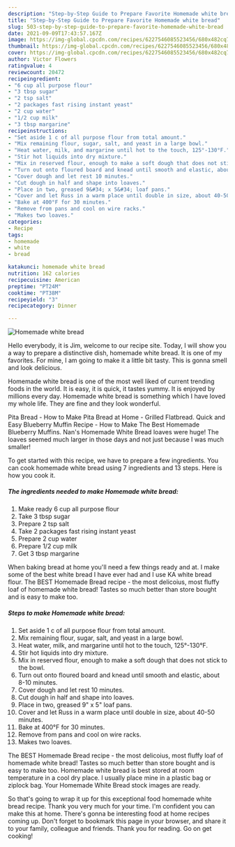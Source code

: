 ```yaml
---
description: "Step-by-Step Guide to Prepare Favorite Homemade white bread"
title: "Step-by-Step Guide to Prepare Favorite Homemade white bread"
slug: 503-step-by-step-guide-to-prepare-favorite-homemade-white-bread
date: 2021-09-09T17:43:57.167Z
image: https://img-global.cpcdn.com/recipes/6227546085523456/680x482cq70/homemade-white-bread-recipe-main-photo.jpg
thumbnail: https://img-global.cpcdn.com/recipes/6227546085523456/680x482cq70/homemade-white-bread-recipe-main-photo.jpg
cover: https://img-global.cpcdn.com/recipes/6227546085523456/680x482cq70/homemade-white-bread-recipe-main-photo.jpg
author: Victor Flowers
ratingvalue: 4
reviewcount: 20472
recipeingredient:
- "6 cup all purpose flour"
- "3 tbsp sugar"
- "2 tsp salt"
- "2 packages fast rising instant yeast"
- "2 cup water"
- "1/2 cup milk"
- "3 tbsp margarine"
recipeinstructions:
- "Set aside 1 c of all purpose flour from total amount."
- "Mix remaining flour, sugar, salt, and yeast in a large bowl."
- "Heat water, milk, and margarine until hot to the touch, 125°-130°F."
- "Stir hot liquids into dry mixture."
- "Mix in reserved flour, enough to make a soft dough that does not stick to the bowl."
- "Turn out onto floured board and knead until smooth and elastic, about 8-10 minutes."
- "Cover dough and let rest 10 minutes."
- "Cut dough in half and shape into loaves."
- "Place in two, greased 9&#34; x 5&#34; loaf pans."
- "Cover and let Russ in a warm place until double in size, about 40-50 minutes."
- "Bake at 400°F for 30 minutes."
- "Remove from pans and cool on wire racks."
- "Makes two loaves."
categories:
- Recipe
tags:
- homemade
- white
- bread

katakunci: homemade white bread 
nutrition: 162 calories
recipecuisine: American
preptime: "PT24M"
cooktime: "PT38M"
recipeyield: "3"
recipecategory: Dinner

---
```



![Homemade white bread](https://img-global.cpcdn.com/recipes/6227546085523456/680x482cq70/homemade-white-bread-recipe-main-photo.jpg)

Hello everybody, it is Jim, welcome to our recipe site. Today, I will show you a way to prepare a distinctive dish, homemade white bread. It is one of my favorites. For mine, I am going to make it a little bit tasty. This is gonna smell and look delicious.

Homemade white bread is one of the most well liked of current trending foods in the world. It is easy, it is quick, it tastes yummy. It is enjoyed by millions every day. Homemade white bread is something which I have loved my whole life. They are fine and they look wonderful.

Pita Bread - How to Make Pita Bread at Home - Grilled Flatbread. Quick and Easy Blueberry Muffin Recipe - How to Make The Best Homemade Blueberry Muffins. Nan&#39;s Homemade White Bread loaves were huge! The loaves seemed much larger in those days and not just because I was much smaller!


To get started with this recipe, we have to prepare a few ingredients. You can cook homemade white bread using 7 ingredients and 13 steps. Here is how you cook it.

<!--inarticleads1-->

##### The ingredients needed to make Homemade white bread:

1. Make ready 6 cup all purpose flour
1. Take 3 tbsp sugar
1. Prepare 2 tsp salt
1. Take 2 packages fast rising instant yeast
1. Prepare 2 cup water
1. Prepare 1/2 cup milk
1. Get 3 tbsp margarine


When baking bread at home you&#39;ll need a few things ready and at. I make some of the best white bread I have ever had and I use KA white bread flour. The BEST Homemade Bread recipe - the most delicoius, most fluffy loaf of homemade white bread! Tastes so much better than store bought and is easy to make too. 

<!--inarticleads2-->

##### Steps to make Homemade white bread:

1. Set aside 1 c of all purpose flour from total amount.
1. Mix remaining flour, sugar, salt, and yeast in a large bowl.
1. Heat water, milk, and margarine until hot to the touch, 125°-130°F.
1. Stir hot liquids into dry mixture.
1. Mix in reserved flour, enough to make a soft dough that does not stick to the bowl.
1. Turn out onto floured board and knead until smooth and elastic, about 8-10 minutes.
1. Cover dough and let rest 10 minutes.
1. Cut dough in half and shape into loaves.
1. Place in two, greased 9&#34; x 5&#34; loaf pans.
1. Cover and let Russ in a warm place until double in size, about 40-50 minutes.
1. Bake at 400°F for 30 minutes.
1. Remove from pans and cool on wire racks.
1. Makes two loaves.


The BEST Homemade Bread recipe - the most delicoius, most fluffy loaf of homemade white bread! Tastes so much better than store bought and is easy to make too. Homemade white bread is best stored at room temperature in a cool dry place. I usually place mine in a plastic bag or ziplock bag. Your Homemade White Bread stock images are ready. 

So that's going to wrap it up for this exceptional food homemade white bread recipe. Thank you very much for your time. I'm confident you can make this at home. There's gonna be interesting food at home recipes coming up. Don't forget to bookmark this page in your browser, and share it to your family, colleague and friends. Thank you for reading. Go on get cooking!
